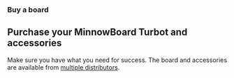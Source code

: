 ### Buy a board
## Purchase your MinnowBoard Turbot and accessories

Make sure you have what you need for success. The board and 
accessories are available from [multiple distributors](get-a-board).
